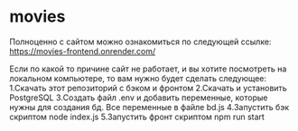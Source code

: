 # movies

Полноценно с сайтом можно ознакомиться по следующей ссылке: https://movies-frontend.onrender.com/

Если по какой то причине сайт не работает, и вы хотите посмотреть на локальном компьютере, то вам нужно будет сделать следующее:
1.Скачать этот репозиторий с бэком и фронтом
2.Скачать и установить PostgreSQL
3.Создать файл .env и добавить переменные, которые нужны для создания бд. Все переменные в файле bd.js
4.Запустить бэк скриптом node index.js
5.Запустить фронт скриптом npm run start
